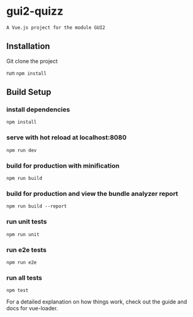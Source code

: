 # gui2-quizz

```
A Vue.js project for the module GUI2
```

## Installation

Git clone the project

run `npm install`

## Build Setup

### install dependencies

`npm install`

### serve with hot reload at localhost:8080

`npm run dev`

### build for production with minification

`npm run build`

### build for production and view the bundle analyzer report

`npm run build --report`

### run unit tests

`npm run unit`

### run e2e tests

`npm run e2e`

### run all tests

`npm test`

For a detailed explanation on how things work, check out the guide and docs for vue-loader.
